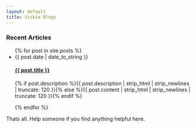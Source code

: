 ```yaml
---
layout: default
title: Vickie Blogs
---
```


<div id="blogs">

  <h3>Recent Articles</h3>
  <ul class="posts noList">
    {% for post in site.posts %}
      <li>
        <span class="date">{{ post.date | date_to_string }}</span>
        <h4><a href="{{ post.url }}">{{ post.title }}</a></h4>
        <p class="description">{% if post.description %}{{ post.description  | strip_html | strip_newlines | truncate: 120 }}{% else %}{{ post.content | strip_html | strip_newlines | truncate: 120 }}{% endif %}</p>
      </li>
    {% endfor %}
  </ul>


   <p>
      Thats all. Help someone if you find anything helpful here. </p>

</div>
